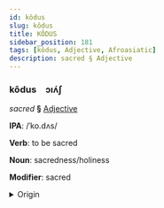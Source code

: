 ```yaml
---
id: kôdus
slug: kôdus
title: KÔDUS
sidebar_position: 181
tags: [kôdus, Adjective, Afroasiatic]
description: sacred § Adjective
---
```


### kôdus&emsp;<span kind="abugida">ɔıʌ́ʃ</span>

*sacred* **§** [Adjective](../../tags/Adjective)

**IPA**: /ˈko.dʌs/

**Verb**: to be sacred

**Noun**: sacredness/holiness

**Modifier**: sacred

<details>
    <summary>Origin</summary>
    Hebrew קָדוֹשׁ kadósh /ˈkɔdəʃ/<br/>
    <em>Afroasiatic Language Family</em>
</details>
